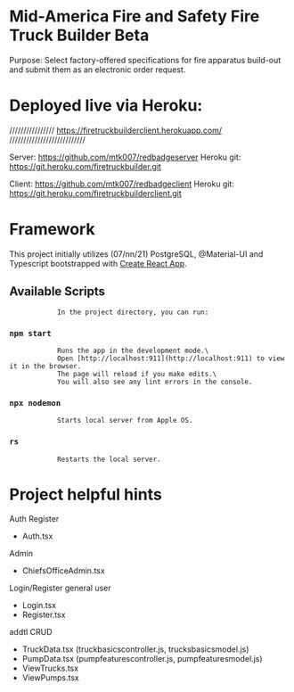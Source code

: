 # Mid-America Fire and Safety Fire Truck Builder Beta 
Purpose: Select factory-offered specifications for fire apparatus build-out and submit them as an electronic order request. 


# Deployed live via Heroku:
////////////////  https://firetruckbuilderclient.herokuapp.com/  ///////////////////////////

Server: https://github.com/mtk007/redbadgeserver
        Heroku git: https://git.heroku.com/firetruckbuilder.git


Client: https://github.com/mtk007/redbadgeclient
        Heroku git:  https://git.heroku.com/firetruckbuilderclient.git

# Framework
This project initially utilizes (07/nn/21) PostgreSQL, @Material-UI and Typescript bootstrapped with [Create React App](https://github.com/facebook/create-react-app).

## Available Scripts
                In the project directory, you can run:

### `npm start`
                Runs the app in the development mode.\
                Open [http://localhost:911](http://localhost:911) to view it in the browser.
                The page will reload if you make edits.\
                You will also see any lint errors in the console.
### `npx nodemon`
                Starts local server from Apple OS. 
### `rs`
                Restarts the local server.

# Project helpful hints
Auth Register
- Auth.tsx

Admin 
- ChiefsOfficeAdmin.tsx

Login/Register general user
- Login.tsx   
- Register.tsx

addtl CRUD
- TruckData.tsx  (truckbasicscontroller.js, trucksbasicsmodel.js)
- PumpData.tsx   (pumpfeaturescontroller.js, pumpfeaturesmodel.js)
- ViewTrucks.tsx
- ViewPumps.tsx

